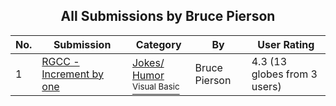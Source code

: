 ﻿<div align="center">

## All Submissions by Bruce Pierson

</div>

No.  | Submission | Category | By   | User Rating
---- | ---------- | -------- | ---- | -----------
1 | [RGCC \- Increment by one<br />](https://github.com/Planet-Source-Code/bruce-pierson-rgcc-increment-by-one__1-24858) | [Jokes/ Humor<br /><sup>Visual Basic</sup>](../ByCategory/jokes-humor__1-40.md) | Bruce Pierson | 4.3 (13 globes from 3 users)
